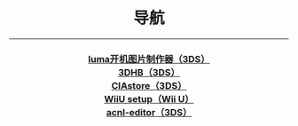 <link rel="icon" href="https://github.com/CIAstore/CIAstore.github.io/blob/main/images/logo.jpg" type "image=" " -icon"="" />
<link rel="shortcut icon" href="https://github.com/CIAstore/CIAstore.github.io/blob/main/images/logo.jpg" type "image=" " -icon"="" />
<div style="text-align:center">
  <h1>导航</h1>
  </div>
  <hr />
  <div style="text-align:center">
  <h3>
    <a href="https://littlefive233.github.io/LittleFIve233/" target="_blank">luma开机图片制作器（3DS）</a><br />
    <a href="https://theopse.github.io/3DHB/" target="_blank">3DHB（3DS）</a><br />
    <a href="https://CIAstore.github.io" target="_blank">CIAstore（3DS）</a><br />
    <a href="https://littlefive233.github.io/wiiusetup" target="_blank">WiiU setup（Wii U）</a><br />
    <a href="https://littlefive233.github.io/wiiusetup" target="_blank">acnl-editor（3DS）</a>
</h3>
  </div>

